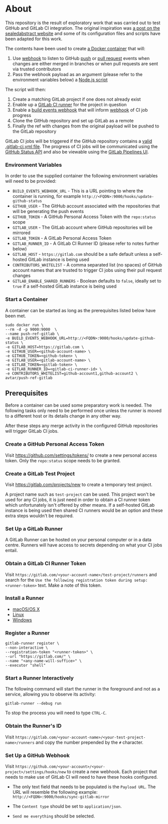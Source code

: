 # About

This repository is the result of exploratory work that was carried out to test GitHub and GitLab CI integration. The original inspiration was [a post on the sealedabstract website](http://faq.sealedabstract.com/gitlab_mirror/) and some of its configuration files and scripts have been adapted for this work.

The contents have been used to create [a Docker container](https://hub.docker.com/r/avtar/push-ref-gitlab/) that will:

1. Use [webhook](https://github.com/adnanh/webhook/) to listen to GitHub [push](https://developer.github.com/v3/activity/events/types/#pushevent) or [pull request](https://developer.github.com/v3/activity/events/types/#pullrequestevent) events when changes are either merged in branches or when pull requests are sent via trusted contributors
1. Pass the webhook payload as an argument (please refer to the environment variables below) a [Node.js script](ansible/files/sync-gitlab-mirror.js)

The script will then:

1. Create a matching GitLab project if one does not already exist
1. Enable up a [GitLab CI runner](https://docs.gitlab.com/ee/ci/runners/README.html) for the project in question
1. Enable a [build events webhook](https://gitlab.com/gitlab-org/gitlab-ce/issues/4278) that will inform [webhook](https://github.com/adnanh/webhook/) of CI job progress
1. Clone the GitHub repository and set up GitLab as a remote
1. Finally the ref with changes from the original payload will be pushed to the GitLab repository

GitLab CI jobs will be triggered if the GitHub repository contains a [valid](https://gitlab.com/ci/lint) [.gitlab-ci.yml file](https://issues.gpii.net/browse/GPII-2123?focusedCommentId=22422&page=com.atlassian.jira.plugin.system.issuetabpanels:comment-tabpanel#comment-22422). The progress of CI jobs will be communicated using the [GitHub Status API](https://developer.github.com/v3/repos/statuses/) and also be viewable using the [GitLab Pipelines UI](https://docs.gitlab.com/ee/ci/pipelines.html).

### Environment Variables

In order to use the supplied container the following environment variables will need to be provided:

* ``BUILD_EVENTS_WEBHOOK_URL`` - This is a URL pointing to where the container is running, for example ``http://<FQDN>:9000/hooks/update-github-status``
* ``GITHUB_USER`` - The GitHub account associated with the repositories that will be generating the push events
* ``GITHUB_TOKEN`` - A GitHub Personal Access Token with the ``repo:status`` scope
* ``GITLAB_USER`` - The GitLab account where GitHub repositories will be mirrored
* ``GITLAB_TOKEN`` - A GitLab Personal Access Token
* ``GITLAB_RUNNER_ID`` - A GitLab CI Runner ID (please refer to notes further below)
* ``GITLAB_HOST`` - ``https://gitlab.com`` should be a safe default unless a self-hosted GitLab instance is being used
* ``CONTRIBUTORS_WHITELIST`` - A comma separated list (no spaces) of GitHub account names that are trusted to trigger CI jobs using their pull request changes
* ``GITLAB_ENABLE_SHARED_RUNNERS`` - Boolean defaults to ``false``, ideally set to ``true`` if a self-hosted GitLab instance is being used

### Start a Container

A container can be started as long as the prerequisites listed below have been met.

```
sudo docker run \
--rm -d -p 9000:9000  \
--name push-ref-gitlab \
-e BUILD_EVENTS_WEBHOOK_URL=http://<FQDN>:9000/hooks/update-github-status \
-e GITLAB_HOST=https://gitlab.com \
-e GITHUB_USER=<github-account-name> \
-e GITHUB_TOKEN=<github-token> \
-e GITLAB_USER=<gitlab-account-name> \
-e GITLAB_TOKEN=<gitlab-token> \
-e GITLAB_RUNNER_ID=<gitlab-ci-runner-id> \
-e CONTRIBUTORS_WHITELIST=github-account1,github-account2 \
avtar/push-ref-gitlab
```

## Prerequisites

Before a container can be used some preparatory work is needed. The following tasks only need to be performed once unless the runner is  moved to a different host or its details change in any other way. 

After these steps any merge activity in the configured GitHub repositories will trigger GitLab CI jobs.

### Create a GitHub Personal Access Token

Visit https://github.com/settings/tokens/ to create a new personal access token. Only the ``repo:status`` scope needs to be granted.

### Create a GitLab Test Project

Visit https://gitlab.com/projects/new to create a temporary test project.

A project name such as ``test-project`` can be used. This project won't be used for any CI jobs, it is just need in order to obtain a CI runner token which unfortunately isn't offered by other means. If a self-hosted GitLab instance is being used then shared CI runners would be an option and these extra steps wouldn't be required.

### Set Up a GitLab Runner

A GitLab Runner can be hosted on your personal computer or in a data centre. Runners will have access to secrets depending on what your CI jobs entail.

### Obtain a GitLab CI Runner Token

Visit ``https://gitlab.com/<your-account-name>/test-project/runners`` and search for the ``Use the following registration token during setup: <runner-token>`` text. Make a note of this token.

### Install a Runner
* [macOS/OS X](https://docs.gitlab.com/runner/install/osx.html)
* [Linux](https://docs.gitlab.com/runner/install/linux-repository.html)
* [Windows](https://docs.gitlab.com/runner/install/windows.html)

### Register a Runner 

```
gitlab-runner register \
--non-interactive \
--registration-token "<runner-token>" \
--url "https://gitlab.com/" \
--name "<any-name-will-suffice>" \
--executor "shell"
```

### Start a Runner Interactively

The following command will start the runner in the foreground and not as a service, allowing you to observe its activity:

``gitlab-runner --debug run``

To stop the process you will need to type ``CTRL-C``.

### Obtain the Runner's ID

Visit ``https://gitlab.com/<your-account-name>/<your-test-project-name>/runners`` and copy the number prepended by the ``#`` character.

### Set Up a GitHub Webhook

Visit ``https://github.com/<your-account>/<your-project>/settings/hooks/new`` to create a new webhook. Each project that needs to make use of GitLab CI will need to have these hooks configured.

* The only text field that needs to be populated is the ``Payload URL``. The URL will resemble the following example: ``http://<FQDN>:9000/hooks/sync-gitlab-mirror``

* The ``Content type`` should be set to ``application/json``.

* ``Send me everything`` should be selected.
